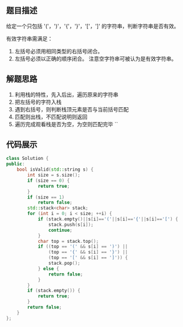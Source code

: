 ## 题目描述
给定一个只包括 '('，')'，'{'，'}'，'['，']' 的字符串，判断字符串是否有效。

有效字符串需满足：  
1. 左括号必须用相同类型的右括号闭合。  
2. 左括号必须以正确的顺序闭合。
注意空字符串可被认为是有效字符串。
## 解题思路
1. 利用栈的特性，先入后出，遍历原来的字符串
2. 把左括号的字符入栈
3. 遇到右括号，则判断栈顶元素是否与当前括号匹配
4. 匹配则出栈，不匹配说明则返回
5. 遍历完成观看栈是否为空，为空则匹配完毕
``
## 代码展示

```cpp
class Solution {
public:
    bool isValid(std::string s) {
        int size = s.size();
        if (size == 0) {
            return true;
        }
        if (size == 1)
            return false;
        std::stack<char> stack;
        for (int i = 0; i < size; ++i) {
            if (stack.empty()||s[i]=='('||s[i]=='{'||s[i]=='[') {
                stack.push(s[i]);
                continue;
            }
            char top = stack.top();
            if ((top == '(' && s[i] == ')') ||
                (top == '{' && s[i] == '}') ||
                (top == '[' && s[i] == ']')) {
                stack.pop();
            } else {
                return false;
            }
        }
        if (stack.empty()) {
            return true;
        }
        return false;
    }
};

```